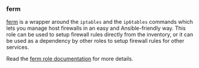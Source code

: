 ### ferm

[ferm](http://ferm.foo-projects.org/) is a wrapper around the `iptables`
and the `ip6tables` commands which lets you manage host firewalls in an
easy and Ansible-friendly way. This role can be used to setup firewall
rules directly from the inventory, or it can be used as a dependency by
other roles to setup firewall rules for other services.

Read the [ferm role documentation](https://docs.debops.org/en/master/ansible/roles/ferm/) for more details.
